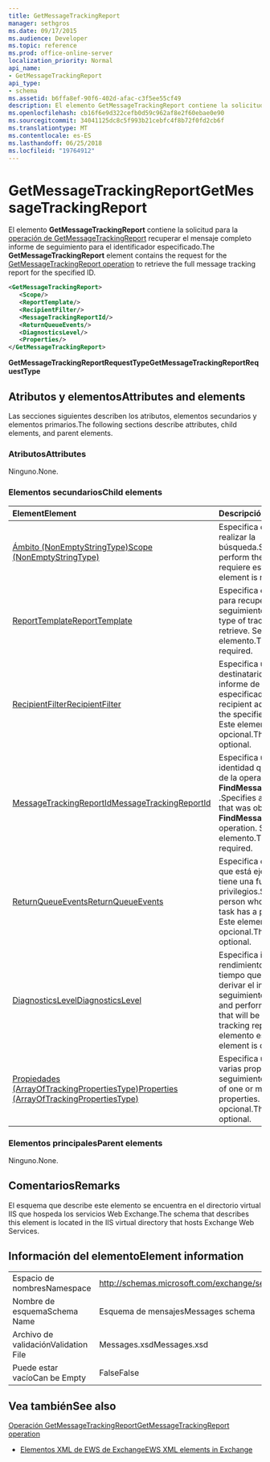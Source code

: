 ```yaml
---
title: GetMessageTrackingReport
manager: sethgros
ms.date: 09/17/2015
ms.audience: Developer
ms.topic: reference
ms.prod: office-online-server
localization_priority: Normal
api_name:
- GetMessageTrackingReport
api_type:
- schema
ms.assetid: b6ffa8ef-90f6-402d-afac-c3f5ee55cf49
description: El elemento GetMessageTrackingReport contiene la solicitud para la operación GetMessageTrackingReport recuperar el mensaje completo informe de seguimiento para el identificador especificado.
ms.openlocfilehash: cb16f6e9d322cefb0d59c962af8e2f60ebae0e90
ms.sourcegitcommit: 34041125dc8c5f993b21cebfc4f8b72f0fd2cb6f
ms.translationtype: MT
ms.contentlocale: es-ES
ms.lasthandoff: 06/25/2018
ms.locfileid: "19764912"
---
```

# <a name="getmessagetrackingreport"></a><span data-ttu-id="450db-103">GetMessageTrackingReport</span><span class="sxs-lookup"><span data-stu-id="450db-103">GetMessageTrackingReport</span></span>

<span data-ttu-id="450db-104">El elemento **GetMessageTrackingReport** contiene la solicitud para la [operación de GetMessageTrackingReport](getmessagetrackingreport-operation.md) recuperar el mensaje completo informe de seguimiento para el identificador especificado.</span><span class="sxs-lookup"><span data-stu-id="450db-104">The **GetMessageTrackingReport** element contains the request for the [GetMessageTrackingReport operation](getmessagetrackingreport-operation.md) to retrieve the full message tracking report for the specified ID.</span></span> 
  
```XML
<GetMessageTrackingReport>
   <Scope/>
   <ReportTemplate/>
   <RecipientFilter/>
   <MessageTrackingReportId/>
   <ReturnQueueEvents/>
   <DiagnosticsLevel/>
   <Properties/>
</GetMessageTrackingReport>
```

 <span data-ttu-id="450db-105">**GetMessageTrackingReportRequestType**</span><span class="sxs-lookup"><span data-stu-id="450db-105">**GetMessageTrackingReportRequestType**</span></span>
## <a name="attributes-and-elements"></a><span data-ttu-id="450db-106">Atributos y elementos</span><span class="sxs-lookup"><span data-stu-id="450db-106">Attributes and elements</span></span>

<span data-ttu-id="450db-107">Las secciones siguientes describen los atributos, elementos secundarios y elementos primarios.</span><span class="sxs-lookup"><span data-stu-id="450db-107">The following sections describe attributes, child elements, and parent elements.</span></span>
  
### <a name="attributes"></a><span data-ttu-id="450db-108">Atributos</span><span class="sxs-lookup"><span data-stu-id="450db-108">Attributes</span></span>

<span data-ttu-id="450db-109">Ninguno.</span><span class="sxs-lookup"><span data-stu-id="450db-109">None.</span></span>
  
### <a name="child-elements"></a><span data-ttu-id="450db-110">Elementos secundarios</span><span class="sxs-lookup"><span data-stu-id="450db-110">Child elements</span></span>

|<span data-ttu-id="450db-111">**Element**</span><span class="sxs-lookup"><span data-stu-id="450db-111">**Element**</span></span>|<span data-ttu-id="450db-112">**Descripción**</span><span class="sxs-lookup"><span data-stu-id="450db-112">**Description**</span></span>|
|:-----|:-----|
|[<span data-ttu-id="450db-113">Ámbito (NonEmptyStringType)</span><span class="sxs-lookup"><span data-stu-id="450db-113">Scope (NonEmptyStringType)</span></span>](scope-nonemptystringtype.md) <br/> |<span data-ttu-id="450db-114">Especifica dónde se debe realizar la búsqueda.</span><span class="sxs-lookup"><span data-stu-id="450db-114">Specifies where to perform the search.</span></span> <span data-ttu-id="450db-115">Se requiere este elemento.</span><span class="sxs-lookup"><span data-stu-id="450db-115">This element is required.</span></span>  <br/> |
|[<span data-ttu-id="450db-116">ReportTemplate</span><span class="sxs-lookup"><span data-stu-id="450db-116">ReportTemplate</span></span>](reporttemplate.md) <br/> |<span data-ttu-id="450db-117">Especifica el tipo de informe para recuperar de seguimiento.</span><span class="sxs-lookup"><span data-stu-id="450db-117">Specifies the type of tracking report to retrieve.</span></span> <span data-ttu-id="450db-118">Se requiere este elemento.</span><span class="sxs-lookup"><span data-stu-id="450db-118">This element is required.</span></span>  <br/> |
|[<span data-ttu-id="450db-119">RecipientFilter</span><span class="sxs-lookup"><span data-stu-id="450db-119">RecipientFilter</span></span>](recipientfilter.md) <br/> |<span data-ttu-id="450db-120">Especifica una dirección de destinatario para usar con el informe de seguimiento especificado.</span><span class="sxs-lookup"><span data-stu-id="450db-120">Specifies a recipient address to use with the specified tracking report.</span></span> <span data-ttu-id="450db-121">Este elemento es opcional.</span><span class="sxs-lookup"><span data-stu-id="450db-121">This element is optional.</span></span>  <br/> |
|[<span data-ttu-id="450db-122">MessageTrackingReportId</span><span class="sxs-lookup"><span data-stu-id="450db-122">MessageTrackingReportId</span></span>](messagetrackingreportid.md) <br/> |<span data-ttu-id="450db-123">Especifica una cadena de identidad que se ha obtenido de la operación de **FindMessageTrackingReport** .</span><span class="sxs-lookup"><span data-stu-id="450db-123">Specifies an identity string that was obtained from the **FindMessageTrackingReport** operation.</span></span> <span data-ttu-id="450db-124">Se requiere este elemento.</span><span class="sxs-lookup"><span data-stu-id="450db-124">This element is required.</span></span>  <br/> |
|[<span data-ttu-id="450db-125">ReturnQueueEvents</span><span class="sxs-lookup"><span data-stu-id="450db-125">ReturnQueueEvents</span></span>](returnqueueevents.md) <br/> |<span data-ttu-id="450db-126">Especifica que la persona que está ejecutando la tarea tiene una función que tiene privilegios.</span><span class="sxs-lookup"><span data-stu-id="450db-126">Specifies that the person who is running the task has a privileged role.</span></span> <span data-ttu-id="450db-127">Este elemento es opcional.</span><span class="sxs-lookup"><span data-stu-id="450db-127">This element is optional.</span></span>  <br/> |
|[<span data-ttu-id="450db-128">DiagnosticsLevel</span><span class="sxs-lookup"><span data-stu-id="450db-128">DiagnosticsLevel</span></span>](diagnosticslevel.md) <br/> |<span data-ttu-id="450db-129">Especifica información de rendimiento y control de tiempo que se utilizará para derivar el informe de seguimiento.</span><span class="sxs-lookup"><span data-stu-id="450db-129">Specifies timing and performance information that will be used to derive the tracking report.</span></span> <span data-ttu-id="450db-130">Este elemento es opcional.</span><span class="sxs-lookup"><span data-stu-id="450db-130">This element is optional.</span></span>  <br/> |
|[<span data-ttu-id="450db-131">Propiedades (ArrayOfTrackingPropertiesType)</span><span class="sxs-lookup"><span data-stu-id="450db-131">Properties (ArrayOfTrackingPropertiesType)</span></span>](properties-arrayoftrackingpropertiestype.md) <br/> |<span data-ttu-id="450db-132">Especifica una lista de una o varias propiedades de seguimiento.</span><span class="sxs-lookup"><span data-stu-id="450db-132">Specifies a list of one or more tracking properties.</span></span> <span data-ttu-id="450db-133">Este elemento es opcional.</span><span class="sxs-lookup"><span data-stu-id="450db-133">This element is optional.</span></span>  <br/> |
   
### <a name="parent-elements"></a><span data-ttu-id="450db-134">Elementos principales</span><span class="sxs-lookup"><span data-stu-id="450db-134">Parent elements</span></span>

<span data-ttu-id="450db-135">Ninguno.</span><span class="sxs-lookup"><span data-stu-id="450db-135">None.</span></span>
  
## <a name="remarks"></a><span data-ttu-id="450db-136">Comentarios</span><span class="sxs-lookup"><span data-stu-id="450db-136">Remarks</span></span>

<span data-ttu-id="450db-137">El esquema que describe este elemento se encuentra en el directorio virtual IIS que hospeda los servicios Web Exchange.</span><span class="sxs-lookup"><span data-stu-id="450db-137">The schema that describes this element is located in the IIS virtual directory that hosts Exchange Web Services.</span></span>
  
## <a name="element-information"></a><span data-ttu-id="450db-138">Información del elemento</span><span class="sxs-lookup"><span data-stu-id="450db-138">Element information</span></span>

|||
|:-----|:-----|
|<span data-ttu-id="450db-139">Espacio de nombres</span><span class="sxs-lookup"><span data-stu-id="450db-139">Namespace</span></span>  <br/> |http://schemas.microsoft.com/exchange/services/2006/messages  <br/> |
|<span data-ttu-id="450db-140">Nombre de esquema</span><span class="sxs-lookup"><span data-stu-id="450db-140">Schema Name</span></span>  <br/> |<span data-ttu-id="450db-141">Esquema de mensajes</span><span class="sxs-lookup"><span data-stu-id="450db-141">Messages schema</span></span>  <br/> |
|<span data-ttu-id="450db-142">Archivo de validación</span><span class="sxs-lookup"><span data-stu-id="450db-142">Validation File</span></span>  <br/> |<span data-ttu-id="450db-143">Messages.xsd</span><span class="sxs-lookup"><span data-stu-id="450db-143">Messages.xsd</span></span>  <br/> |
|<span data-ttu-id="450db-144">Puede estar vacío</span><span class="sxs-lookup"><span data-stu-id="450db-144">Can be Empty</span></span>  <br/> |<span data-ttu-id="450db-145">False</span><span class="sxs-lookup"><span data-stu-id="450db-145">False</span></span>  <br/> |
   
## <a name="see-also"></a><span data-ttu-id="450db-146">Vea también</span><span class="sxs-lookup"><span data-stu-id="450db-146">See also</span></span>



[<span data-ttu-id="450db-147">Operación GetMessageTrackingReport</span><span class="sxs-lookup"><span data-stu-id="450db-147">GetMessageTrackingReport operation</span></span>](getmessagetrackingreport-operation.md)


- [<span data-ttu-id="450db-148">Elementos XML de EWS de Exchange</span><span class="sxs-lookup"><span data-stu-id="450db-148">EWS XML elements in Exchange</span></span>](ews-xml-elements-in-exchange.md)

